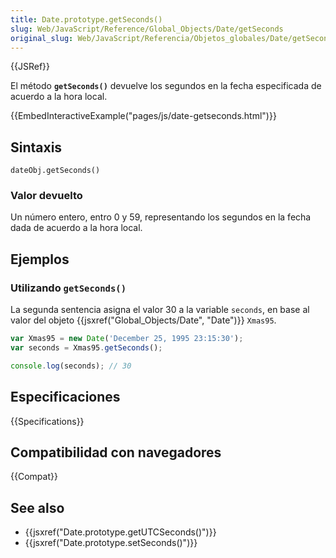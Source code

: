 ```yaml
---
title: Date.prototype.getSeconds()
slug: Web/JavaScript/Reference/Global_Objects/Date/getSeconds
original_slug: Web/JavaScript/Referencia/Objetos_globales/Date/getSeconds
---
```


{{JSRef}}

El método **`getSeconds()`** devuelve los segundos en la fecha especificada de acuerdo a la hora local.

{{EmbedInteractiveExample("pages/js/date-getseconds.html")}}

## Sintaxis

```
dateObj.getSeconds()
```

### Valor devuelto

Un número entero, entro 0 y 59, representando los segundos en la fecha dada de acuerdo a la hora local.

## Ejemplos

### Utilizando `getSeconds()`

La segunda sentencia asigna el valor 30 a la variable `seconds`, en base al valor del objeto {{jsxref("Global_Objects/Date", "Date")}} `Xmas95`.

```js
var Xmas95 = new Date('December 25, 1995 23:15:30');
var seconds = Xmas95.getSeconds();

console.log(seconds); // 30
```

## Especificaciones

{{Specifications}}

## Compatibilidad con navegadores

{{Compat}}

## See also

- {{jsxref("Date.prototype.getUTCSeconds()")}}
- {{jsxref("Date.prototype.setSeconds()")}}
